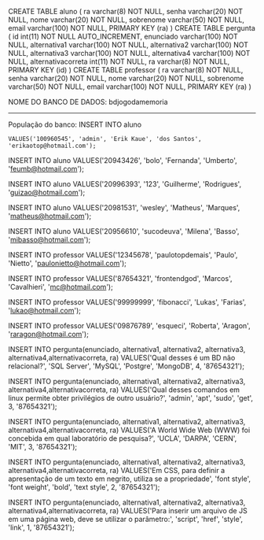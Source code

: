 CREATE TABLE aluno (
 ra varchar(8) NOT NULL,
 senha varchar(20) NOT NULL,
 nome varchar(20) NOT NULL,
 sobrenome varchar(50) NOT NULL,
 email varchar(100) NOT NULL,
 PRIMARY KEY (ra)
) 
CREATE TABLE pergunta (
 id int(11) NOT NULL AUTO_INCREMENT,
 enunciado varchar(100) NOT NULL,
 alternativa1 varchar(100) NOT NULL,
 alternativa2 varchar(100) NOT NULL,
 alternativa3 varchar(100) NOT NULL,
 alternativa4 varchar(100) NOT NULL,
 alternativacorreta int(11) NOT NULL,
 ra varchar(8) NOT NULL,
 PRIMARY KEY (id)
) 
CREATE TABLE professor (
 ra varchar(8) NOT NULL,
 senha varchar(20) NOT NULL,
 nome varchar(20) NOT NULL,
 sobrenome varchar(50) NOT NULL,
 email varchar(100) NOT NULL,
 PRIMARY KEY (ra)
)

NOME DO BANCO DE DADOS: bdjogodamemoria

-------------------------

População do banco:
INSERT INTO aluno

	VALUES('100960545', 'admin', 'Erik Kaue', 'dos Santos', 'erikaotop@hotmail.com');

INSERT INTO aluno
	VALUES('20943426', 'bolo', 'Fernanda', 'Umberto', 'feumb@hotmail.com');
    
INSERT INTO aluno
	VALUES('20996393', '123', 'Guilherme', 'Rodrigues', 'guizao@hotmail.com');
    
INSERT INTO aluno
	VALUES('20981531', 'wesley', 'Matheus', 'Marques', 'matheus@hotmail.com');
    
INSERT INTO aluno
	VALUES('20956610', 'sucodeuva', 'Milena', 'Basso', 'mibasso@hotmail.com');

INSERT INTO professor
	VALUES('12345678', 'paulotopdemais', 'Paulo', 'Nietto', 'paulonietto@hotmail.com');
    
INSERT INTO professor
	VALUES('87654321', 'frontendgod', 'Marcos', 'Cavalhieri', 'mc@hotmail.com');
    
INSERT INTO professor
	VALUES('99999999', 'fibonacci', 'Lukas', 'Farias', 'lukao@hotmail.com');
    
INSERT INTO professor
	VALUES('09876789', 'esqueci', 'Roberta', 'Aragon', 'raragon@hotmail.com');

INSERT INTO pergunta(enunciado, alternativa1, alternativa2, alternativa3, alternativa4,alternativacorreta, ra)
	VALUES('Qual desses é um BD não relacional?', 'SQL Server', 'MySQL', 'Postgre', 'MongoDB', 4, '87654321');
    
INSERT INTO pergunta(enunciado, alternativa1, alternativa2, alternativa3, alternativa4,alternativacorreta, ra)
	VALUES('Qual desses comandos em linux permite obter privilégios de outro usuário?', 'admin', 'apt', 'sudo', 'get', 3, '87654321');
    
INSERT INTO pergunta(enunciado, alternativa1, alternativa2, alternativa3, alternativa4,alternativacorreta, ra)
	VALUES('A World Wide Web (WWW) foi concebida em qual laboratório de pesquisa?', 'UCLA', 'DARPA', 'CERN', 'MIT', 3, '87654321');
    
INSERT INTO pergunta(enunciado, alternativa1, alternativa2, alternativa3, alternativa4,alternativacorreta, ra)
	VALUES('Em CSS, para definir a apresentação de um texto em negrito, utiliza se a propriedade', 'font style', 'font weight', 'bold', 'text style', 2, '87654321');
    
INSERT INTO pergunta(enunciado, alternativa1, alternativa2, alternativa3, alternativa4,alternativacorreta, ra)
	VALUES('Para inserir um arquivo de JS em uma página web, deve se utilizar o parâmetro:', 'script', 'href', 'style', 'link', 1, '87654321');
